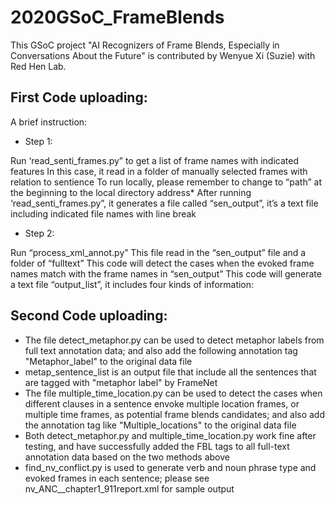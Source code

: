 # 2020GSoC_FrameBlends
This GSoC project "AI Recognizers of Frame Blends, Especially in Conversations About the Future" is contributed by Wenyue Xi (Suzie) with Red Hen Lab. 

## First Code uploading: 
A brief instruction:

- Step 1:

Run ‘read_senti_frames.py” to get a list of frame names with indicated features
In this case, it read in a folder of manually selected frames with relation to sentience
To run locally, please remember to change to “path” at the beginning to the local directory address*
After running ‘read_senti_frames.py”, it generates a file called “sen_output”, it’s a text file including indicated file names with line break

- Step 2:

Run “process_xml_annot.py”
This file read in the “sen_output” file and a folder of “fulltext”
This code will detect the cases when the evoked frame names match with the frame names in “sen_output”
This code will generate a text file “output_list”, it includes four kinds of information:


## Second Code uploading: 
- The file detect_metaphor.py can be used to detect metaphor labels from full text annotation data; and also add the following annotation tag "<FBL><Source>Metaphor_label</Source></FBL>" to the original data file 
- metap_sentence_list is an output file that include all the sentences that are tagged with "metaphor label" by FrameNet 
- The file multiple_time_location.py can be used to detect the cases when different clauses in a sentence envoke multiple location frames, or multiple time frames, as potential frame blends candidates; and also add the annotation tag like "<FBL><Source>Multiple_locations</Source></FBL>" to the original data file 
- Both detect_metaphor.py and multiple_time_location.py work fine after testing, and have successfully added the FBL tags to all full-text annotation data based on the two methods above 
- find_nv_conflict.py is used to generate verb and noun phrase type and evoked frames in each sentence; please see nv_ANC__chapter1_911report.xml for sample output 
